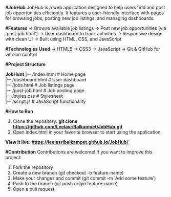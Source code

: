 **#JobHub**
JobHub is a web application designed to help users find and post job opportunities efficiently. It features a user-friendly interface with pages for browsing jobs, posting new job listings, and managing dashboards.

**#Features**
-> Browse available job listings
-> Post new job opportunities (via 'post-job.html')
-> User dashboard to track activities
-> Responsive design with clean UI
-> Built using HTML, CSS, and JavaScript

**#Technologies Used**
-> HTML5
-> CSS3
-> JavaScript
-> Git & GitHub for version control

**#Project Structure**

**JobHunt**
    |-- /index.html         # Home page  
    |-- /dashboard.html     # User dashboard  
    |-- /jobs.html          # Job listings page  
    |-- /post-job.html      # Job posting page  
    |-- /styles.css         # Stylesheet  
    |-- /script.js          # JavaScript functionality  

**#How to Run**
1. Clone the repository:
**git clone https://github.com/LeelasriBalkampet/JobHub.git**
2. Open index.html in your favorite browser to start using the application.

****View it live**: https://leelasribalkampet.github.io/JobHub/**

**#Contribution**
Contributions are welcome! If you want to improve this project:
1. Fork the repository
2. Create a new branch (git checkout -b feature-name)
3. Make your changes and commit (git commit -m 'Add some feature')
4. Push to the branch (git push origin feature-name)
5. Open a pull request
